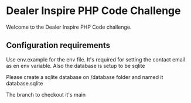 # Dealer Inspire PHP Code Challenge

Welcome to the Dealer Inspire PHP Code challenge. 

## Configuration requirements

Use env.example for the env file. It's required for setting the contact email as en env variable. Also the database is setup to be sqlite

Please create a sqlite database on /database folder and named it database.sqlite

The branch to checkout it's main
